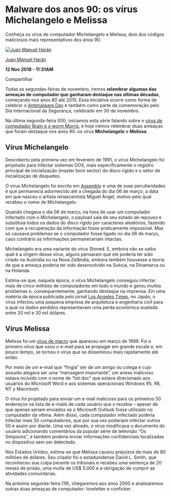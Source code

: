 # Malware dos anos 90: os vírus Michelangelo e Melissa

Conheça os vírus de computador Michelangelo e Melissa, dois dos códigos maliciosos mais representativos dos anos 90.

[![Juan Manuel Harán](https://www.welivesecurity.com/wp-content/uploads/2018/03/haran-juan-WLS-222x179.jpg)](https://www.welivesecurity.com/br/author/jmharan/)

[Juan Manuel Harán](https://www.welivesecurity.com/br/author/jmharan/)

**12 Nov 2018 - 11:31AM**

Compartilhar

Todas as segundas-feiras de novembro, iremos **relembrar algumas das ameaças de computador que ganharam destaque nas últimas décadas**, começando nos anos 80 até 2010. Essa iniciativa ocorre como forma de celebrar o [Antimalware Day](https://www.welivesecurity.com/br/category/antimalware-day-br/) e também como parte da comemoração pelo Dia Internacional da Segurança, celebrado em 30 de novembro.

Na última segunda-feira (05), iniciamos esta série falando sobre o [vírus de computador Brain e o worm Morris](https://www.welivesecurity.com/br/2018/11/05/malware-dos-anos-80-o-virus-de-computador-brain-e-o-worm-morris/), e hoje iremos relembrar duas ameaças que foram destaque nos anos 90: os vírus **Michelangelo** e **Melissa**.

## **Vírus Michelangelo**

Descoberto pela primeira vez em fevereiro de 1991, o vírus Michelangelo foi projetado para infectar sistemas DOS, mais especificamente o registro principal de inicialização (master boot sector) do disco rígido e o setor de inicialização de disquetes.

O vírus Michelangelo foi escrito em [Assembly](https://pt.wikipedia.org/wiki/Assembly) e uma de suas peculiaridades é que permanecia adormecido até a chegada do dia 06 de março, a data em que nasceu o artista renascentista Miguel Ángel, motivo pelo qual recebeu o nome de Michelangelo.

Quando chegava o dia 06 de março, na hora de usar um computador infectado com o Michelangelo, o payload saía de seu estado de repouso e substituía todos os dados do disco rígido por caracteres aleatórios, fazendo com que a recuperação da informação fosse praticamente impossível. Mas só causava problemas se o computador fosse ligado no dia 06 de março, caso contrário as informações permaneceriam intactas.

Michelangelo era uma variante do vírus Stoned. E, embora não se saiba qual é a origem desse vírus, alguns pensaram que ele poderia ter sido criado na Austrália ou na Nova Zelândia, embora também houvesse a teoria de que a ameaça poderia ter sido desenvolvido na Suécia, na Dinamarca ou na Holanda.

Estima-se que, naquela época, o vírus Michelangelo conseguiu infectar mais de cinco milhões de computadores em todo o mundo e gerou muitos problemas e, consequentemente, ganhando destaque na imprensa. Em uma matéria da época publicada pelo jornal [Los Angeles Times](http://articles.latimes.com/1992-03-06/business/fi-3382_1_computer-virus), no Japão, o vírus infectou uma pequena empresa de arquitetura e engenharia civil para a qual os dados perdidos representavam uma perda econômica avaliada entre 20 mil e 30 mil dólares.

## **Vírus Melissa**

Melissa foi um [vírus de macro](https://pt.wikipedia.org/wiki/Vírus_de_macro) que apareceu em março de 1999. Foi o primeiro vírus que usou o e-mail para se propagar em grande escala e, em pouco tempo, se tornou o vírus que se disseminou mais rapidamente até então.

Por meio de um e-mail que “fingia” ser de um amigo ou colega e cujo assunto alegava ser uma “mensagem importante”, um anexo malicioso estava incluído com o nome de “list.doc” que estava direcionado aos usuários do Microsoft Word e aos sistemas operacionais Windows 95, 98, NT y Macintosh.

O vírus foi projetado para enviar um e-mail malicioso para os primeiros 50 endereços na lista de e-mails de cada usuário que o recebia – apesar de que apenas seriam enviados se o Microsoft Outlook fosse utilizado no computador da vítima. Além disso, cada computador infectado poderia infectar mais 50 computadores, que por sua vez poderiam infectar outros 50 e assim por diante. Uma vez ativado, o vírus modificava o documento do usuário adicionando comentários da popular série de televisão “Os Simpsons”, e também poderia enviar informações confidenciais localizadas no dispositivo sem ser detectado.

Nos Estados Unidos, estima-se que Melissa causou prejuízos de mais de 80 milhões de dólares. Seu criador foi o estadunidense David L. Smith, que reconheceu sua culpa perante os tribunais e recebeu uma sentença de 20 meses de prisão, uma multa de US$ 5.000 e a obrigação de cumprir as atividades comunitárias.

Na próxima segunda-feira (19), chegaremos aos anos 2000 e analisaremos outras duas ameaças de computador: loveletter e conficker.